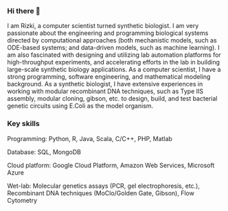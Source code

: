 ### Hi there 👋

<!--
**rmardian/rmardian** is a ✨ _special_ ✨ repository because its `README.md` (this file) appears on your GitHub profile.

Here are some ideas to get you started:

- 🔭 I’m currently working on ...
- 🌱 I’m currently learning ...
- 👯 I’m looking to collaborate on ...
- 🤔 I’m looking for help with ...
- 💬 Ask me about ...
- 📫 How to reach me: ...
- 😄 Pronouns: ...
- ⚡ Fun fact: ...
-->

I am Rizki, a computer scientist turned synthetic biologist. I am very passionate about the engineering and programming biological systems directed by computational approaches (both mechanistic models, such as ODE-based systems; and data-driven models, such as machine learning). I am also fascinated with designing and utilizing lab automation platforms for high-throughput experiments, and accelerating efforts in the lab in building large-scale synthetic biology applications. As a computer scientist, I have a strong programming, software engineering, and mathematical modeling background. As a synthetic biologist, I have extensive experiences in working with modular recombinant DNA techniques, such as Type IIS assembly, modular cloning, gibson, etc. to design, build, and test bacterial genetic circuits using E.Coli as the model organism.

### Key skills

Programming: Python, R, Java, Scala, C/C++, PHP, Matlab

Database: SQL, MongoDB

Cloud platform: Google Cloud Platform, Amazon Web Services, Microsoft Azure

Wet-lab: Molecular genetics assays (PCR, gel electrophoresis, etc.), Recombinant DNA techniques (MoClo/Golden Gate, Gibson), Flow Cytometry
